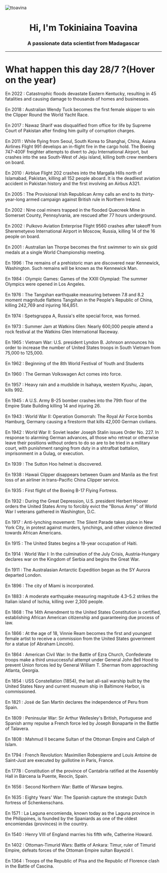 
<p align="left"> <img src="https://komarev.com/ghpvc/?username=ttoavina&label=Profile%20views&color=0e75b6&style=flat" alt="ttoavina" /> </p>
<h1 align="center">Hi, I'm Tokiniaina Toavina</h1>
<h3 align="center">A passionate data scientist from Madagascar</h3>
    
<hr/>
<h1> What happen this day 28/7 ?(Hover on the year)</h1>

En 2022 : Catastrophic floods devastate Eastern Kentucky, resulting in 45 fatalities and causing damage to thousands of homes and businesses.
<br/><br/>
En 2018 : Australian Wendy Tuck becomes the first female skipper to win the Clipper Round the World Yacht Race.
<br/><br/>
En 2017 : Nawaz Sharif was disqualified from office for life by Supreme Court of Pakistan after finding him guilty of corruption charges.
<br/><br/>
En 2011 : While flying from Seoul, South Korea to Shanghai, China, Asiana Airlines Flight 991 develops an in-flight fire in the cargo hold. The Boeing 747-400F freighter attempts to divert to Jeju International Airport, but crashes into the sea South-West of Jeju island, killing both crew members on board.
<br/><br/>
En 2010 : Airblue Flight 202 crashes into the Margalla Hills north of Islamabad, Pakistan, killing all 152 people aboard. It is the deadliest aviation accident in Pakistan history and the first involving an Airbus A321.
<br/><br/>
En 2005 : The Provisional Irish Republican Army calls an end to its thirty-year-long armed campaign against British rule in Northern Ireland.
<br/><br/>
En 2002 : Nine coal miners trapped in the flooded Quecreek Mine in Somerset County, Pennsylvania, are rescued after 77 hours underground.
<br/><br/>
En 2002 : Pulkovo Aviation Enterprise Flight 9560 crashes after takeoff from Sheremetyevo International Airport in Moscow, Russia, killing 14 of the 16 people on board.
<br/><br/>
En 2001 : Australian Ian Thorpe becomes the first swimmer to win six gold medals at a single World Championship meeting.
<br/><br/>
En 1996 : The remains of a prehistoric man are discovered near Kennewick, Washington. Such remains will be known as the Kennewick Man.
<br/><br/>
En 1984 : Olympic Games: Games of the XXIII Olympiad: The summer Olympics were opened in Los Angeles.
<br/><br/>
En 1976 : The Tangshan earthquake measuring between 7.8 and 8.2 moment magnitude flattens Tangshan in the People's Republic of China, killing 242,769 and injuring 164,851.
<br/><br/>
En 1974 : Spetsgruppa A, Russia's elite special force, was formed.
<br/><br/>
En 1973 : Summer Jam at Watkins Glen: Nearly 600,000 people attend a rock festival at the Watkins Glen International Raceway.
<br/><br/>
En 1965 : Vietnam War: U.S. president Lyndon B. Johnson announces his order to increase the number of United States troops in South Vietnam from 75,000 to 125,000.
<br/><br/>
En 1962 : Beginning of the 8th World Festival of Youth and Students
<br/><br/>
En 1960 : The German Volkswagen Act comes into force.
<br/><br/>
En 1957 : Heavy rain and a mudslide in Isahaya, western Kyushu, Japan, kills 992.
<br/><br/>
En 1945 : A U.S. Army B-25 bomber crashes into the 79th floor of the Empire State Building killing 14 and injuring 26.
<br/><br/>
En 1943 : World War II: Operation Gomorrah: The Royal Air Force bombs Hamburg, Germany causing a firestorm that kills 42,000 German civilians.
<br/><br/>
En 1942 : World War II: Soviet leader Joseph Stalin issues Order No. 227. In response to alarming German advances, all those who retreat or otherwise leave their positions without orders to do so are to be tried in a military court, with punishment ranging from duty in a shtrafbat battalion, imprisonment in a Gulag, or execution.
<br/><br/>
En 1939 : The Sutton Hoo helmet is discovered.
<br/><br/>
En 1938 : Hawaii Clipper disappears between Guam and Manila as the first loss of an airliner in trans-Pacific China Clipper service.
<br/><br/>
En 1935 : First flight of the Boeing B-17 Flying Fortress.
<br/><br/>
En 1932 : During the Great Depression, U.S. president Herbert Hoover orders the United States Army to forcibly evict the "Bonus Army" of World War I veterans gathered in Washington, D.C.
<br/><br/>
En 1917 : Anti-lynching movement: The Silent Parade takes place in New York City, in protest against murders, lynchings, and other violence directed towards African Americans.
<br/><br/>
En 1915 : The United States begins a 19-year occupation of Haiti.
<br/><br/>
En 1914 : World War I: In the culmination of the July Crisis, Austria-Hungary declares war on the Kingdom of Serbia and begins the Great War.
<br/><br/>
En 1911 : The Australasian Antarctic Expedition began as the SY Aurora departed London.
<br/><br/>
En 1896 : The city of Miami is incorporated.
<br/><br/>
En 1883 : A moderate earthquake measuring magnitude 4.3–5.2 strikes the Italian island of Ischia, killing over 2,300 people.
<br/><br/>
En 1868 : The 14th Amendment to the United States Constitution is certified, establishing African American citizenship and guaranteeing due process of law.
<br/><br/>
En 1866 : At the age of 18, Vinnie Ream becomes the first and youngest female artist to receive a commission from the United States government for a statue (of Abraham Lincoln).
<br/><br/>
En 1864 : American Civil War: In the Battle of Ezra Church, Confederate troops make a third unsuccessful attempt under General John Bell Hood to prevent Union forces led by General William T. Sherman from approaching Atlanta, Georgia.
<br/><br/>
En 1854 : USS Constellation (1854), the last all-sail warship built by the United States Navy and current museum ship in Baltimore Harbor, is commissioned.
<br/><br/>
En 1821 : José de San Martín declares the independence of Peru from Spain.
<br/><br/>
En 1809 : Peninsular War: Sir Arthur Wellesley's British, Portuguese and Spanish army repulse a French force led by Joseph Bonaparte in the Battle of Talavera.
<br/><br/>
En 1808 : Mahmud II became Sultan of the Ottoman Empire and Caliph of Islam.
<br/><br/>
En 1794 : French Revolution: Maximilien Robespierre and Louis Antoine de Saint-Just are executed by guillotine in Paris, France.
<br/><br/>
En 1778 : Constitution of the province of Cantabria ratified at the Assembly Hall in Bárcena la Puente, Reocín, Spain.
<br/><br/>
En 1656 : Second Northern War: Battle of Warsaw begins.
<br/><br/>
En 1635 : Eighty Years' War: The Spanish capture the strategic Dutch fortress of Schenkenschans.
<br/><br/>
En 1571 : La Laguna encomienda, known today as the Laguna province in the Philippines, is founded by the Spaniards as one of the oldest encomiendas (provinces) in the country.
<br/><br/>
En 1540 : Henry VIII of England marries his fifth wife, Catherine Howard.
<br/><br/>
En 1402 : Ottoman-Timurid Wars: Battle of Ankara: Timur, ruler of Timurid Empire, defeats forces of the Ottoman Empire sultan Bayezid I.
<br/><br/>
En 1364 : Troops of the Republic of Pisa and the Republic of Florence clash in the Battle of Cascina.
<br/><br/>
